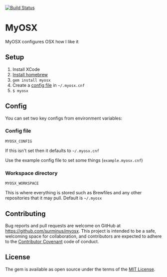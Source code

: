 [![Build Status](https://travis-ci.org/surminus/myosx.svg?branch=master)](https://travis-ci.org/surminus/myosx)

# MyOSX

MyOSX configures OSX how I like it


## Setup

1. Install XCode
2. [Install homebrew](http://brew.sh/)
3. `gem install myosx`
4. Create a [config file](https://github.com/surminus/myosx/blob/master/example.myosx.cnf) in `~/.myosx.cnf`
5. `$ myosx`


## Config

You can set two key configs from environment variables:

### Config file

`MYOSX_CONFIG`

If this isn't set then it defaults to `~/.myosx.cnf`

Use the example config file to set some things (`example.myosx.cnf`)

### Workspace directory

`MYOSX_WORKSPACE`

This is where everything is stored such as Brewfiles and any other repositories
that it may pull. Default is `~/.myosx`


## Contributing

Bug reports and pull requests are welcome on GitHub at https://github.com/surminus/myosx. This project is intended to be a safe, welcoming space for collaboration, and contributors are expected to adhere to the [Contributor Covenant](http://contributor-covenant.org) code of conduct.


## License

The gem is available as open source under the terms of the [MIT License](http://opensource.org/licenses/MIT).

